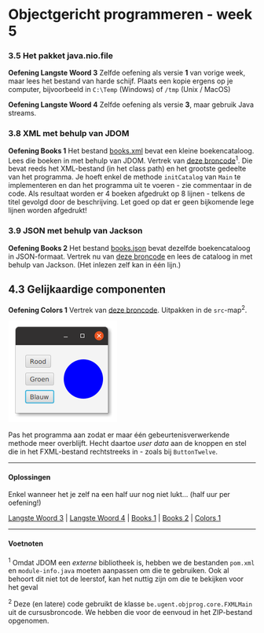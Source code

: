 Objectgericht programmeren - week 5
===

### 3.5 Het pakket java.nio.file

**Oefening Langste Woord 3** Zelfde oefening als versie **1** van vorige week, maar lees het bestand van harde schijf. Plaats een kopie
ergens op je computer, bijvoorbeeld in `C:\Temp` (Windows) of `/tmp` (Unix / MacOS)

**Oefening Langste Woord 4** Zelfde oefening als versie **3**, maar gebruik Java streams.

### 3.8 XML met behulp van JDOM

**Oefening Books 1** Het bestand [books.xml](books.xml) bevat een kleine boekencataloog. Lees
die boeken in met behulp van JDOM. Vertrek van [deze broncode](books1-start.zip?raw=true)<sup>1</sup>. Die bevat reeds het
XML-bestand (in het class path) en het grootste gedeelte van het programma. Je hoeft enkel de methode `initCatalog` van `Main` te implementeren en dan
het programma uit te voeren - zie commentaar in de code. Als resultaat worden er 4 boeken afgedrukt op 8 lijnen - telkens de titel gevolgd door
de beschrijving. Let goed op dat er geen bijkomende lege lijnen worden afgedrukt!

### 3.9 JSON met behulp van Jackson

**Oefening Books 2** Het bestand [books.json](books.json) bevat dezelfde boekencataloog in JSON-formaat.
Vertrek nu van [deze broncode](books2-start.zip?raw=true) en lees de cataloog
in met behulp van Jackson. (Het inlezen zelf kan in één lijn.)

## 4.3 Gelijkaardige componenten

**Oefening Colors 1** Vertrek van [deze broncode](colors.zip?raw=true). Uitpakken in de `src`-map<sup>2</sup>.

![schermafbeelding Colors 1](colors.png)

Pas het programma aan zodat er maar één gebeurtenisverwerkende methode meer overblijft. Hecht daartoe *user data*
aan de knoppen en stel die in het FXML-bestand rechtstreeks in - zoals bij
`ButtonTwelve`.

---

#### Oplossingen

Enkel wanneer het je zelf na een half uur nog niet lukt… (half uur per oefening!)

[Langste Woord 3](LangsteWoord3.java) |
[Langste Woord 4](LangsteWoord4.java) |
[Books 1](books1.zip?raw=true) |
[Books 2](books2.zip?raw=true) |
[Colors 1](colors1.zip?raw=true) 

---
#### Voetnoten

<sup>1</sup> Omdat JDOM een *externe* bibliotheek is, hebben we de bestanden `pom.xml` en `module-info.java` moeten
aanpassen om die te gebruiken. Ook al behoort dit niet tot de leerstof, kan het nuttig zijn om die te bekijken
voor het geval

<sup>2</sup> Deze (en latere) code gebruikt de klasse `be.ugent.objprog.core.FXMLMain` uit de cursusbroncode. We hebben die
voor de eenvoud in het ZIP-bestand opgenomen.
